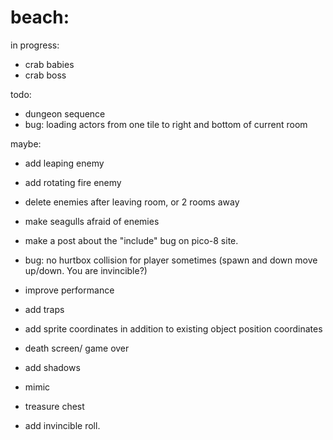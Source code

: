 # beach:

in progress:
* crab babies
* crab boss

todo:
* dungeon sequence
* bug: loading actors from one tile to right and bottom of current room 

maybe:
* add leaping enemy
* add rotating fire enemy
* delete enemies after leaving room, or 2 rooms away
* make seagulls afraid of enemies
* make a post about the "include" bug on pico-8 site.
* bug: no hurtbox collision for player sometimes (spawn and down move up/down. You are invincible?)

* improve performance
* add traps
* add sprite coordinates in addition to existing object position coordinates
* death screen/ game over
* add shadows
* mimic
* treasure chest
* add invincible roll.